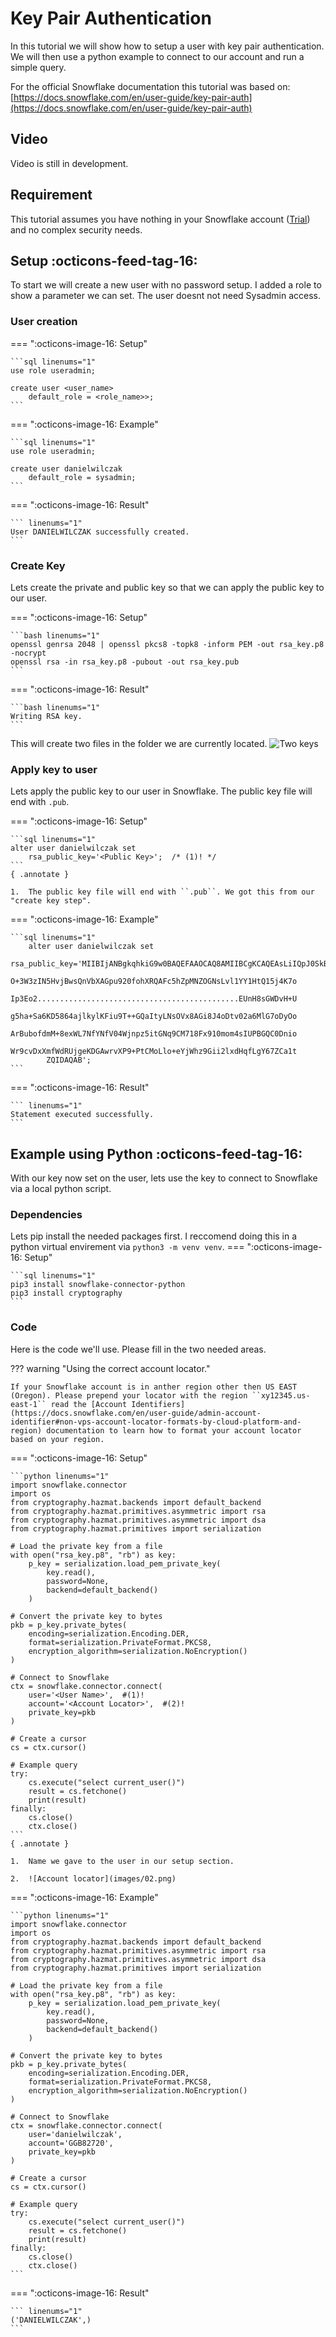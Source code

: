 # Key Pair Authentication
In this tutorial we will show how to setup a user with key pair authentication. We will then use a python example to connect to our account and run a simple query.

For the official Snowflake documentation this tutorial was based on:
[https://docs.snowflake.com/en/user-guide/key-pair-auth](https://docs.snowflake.com/en/user-guide/key-pair-auth)

## Video
Video is still in development.

## Requirement
This tutorial assumes you have nothing in your Snowflake account ([Trial](https://signup.snowflake.com/)) and no complex security needs.

## Setup :octicons-feed-tag-16:
To start we will create a new user with no password setup. I added a role to show a parameter we can set. The user doesnt not need Sysadmin access.


### User creation
=== ":octicons-image-16: Setup"

    ```sql linenums="1"
    use role useradmin;

    create user <user_name>
        default_role = <role_name>>;
    ```   

=== ":octicons-image-16: Example"

    ```sql linenums="1"
    use role useradmin;

    create user danielwilczak
        default_role = sysadmin;
    ```

=== ":octicons-image-16: Result"

    ``` linenums="1"
    User DANIELWILCZAK successfully created.
    ```

### Create Key
Lets create the private and public key so that we can apply the public key to our user.

=== ":octicons-image-16: Setup"

    ```bash linenums="1"
    openssl genrsa 2048 | openssl pkcs8 -topk8 -inform PEM -out rsa_key.p8 -nocrypt
    openssl rsa -in rsa_key.p8 -pubout -out rsa_key.pub
    ```   

=== ":octicons-image-16: Result"

    ```bash linenums="1"
    Writing RSA key.
    ```

This will create two files in the folder we are currently located.
![Two keys](images/01.png)

### Apply key to user
Lets apply the public key to our user in Snowflake. The public key file will end with ``.pub``.

=== ":octicons-image-16: Setup"

    ```sql linenums="1"
    alter user danielwilczak set 
        rsa_public_key='<Public Key>';  /* (1)! */
    ```   
    { .annotate }

    1.  The public key file will end with ``.pub``. We got this from our "create key step".

=== ":octicons-image-16: Example"

    ```sql linenums="1"
        alter user danielwilczak set 
        rsa_public_key='MIIBIjANBgkqhkiG9w0BAQEFAAOCAQ8AMIIBCgKCAQEAsLiIQpJ0SkB0KgyN/Cj5
            O+3W3zIN5HvjBwsQnVbXAGpu920fohXRQAFc5hZpMNZOGNsLvl1YY1HtQ15j4K7o
            Ip3Eo2.............................................EUnH8sGWDvH+U
            g5ha+Sa6KD5864ajlkylKFiu9T++GQaItyLNsOVx8AGi8J4oDtv02a6MlG7oDyOo
            ArBubofdmM+8exWL7NfYNfV04Wjnpz5itGNq9CM718Fx910mom4sIUPBGQC0Dnio
            Wr9cvDxXmfWdRUjgeKDGAwrvXP9+PtCMoLlo+eYjWhz9Gii2lxdHqfLgY67ZCa1t
            ZQIDAQAB';
    ```

=== ":octicons-image-16: Result"

    ``` linenums="1"
    Statement executed successfully.
    ```

## Example using Python :octicons-feed-tag-16:
With our key now set on the user, lets use the key to connect to Snowflake via a local python script.


### Dependencies
Lets pip install the needed packages first. I reccomend doing this in a python virtual envirement via ``python3 -m venv venv``.
=== ":octicons-image-16: Setup"

    ```sql linenums="1"
    pip3 install snowflake-connector-python
    pip3 install cryptography
    ```

### Code
Here is the code we'll use. Please fill in the two needed areas.

??? warning "Using the correct account locator."

    If your Snowflake account is in anther region other then US EAST (Oregon). Please prepend your locator with the region ``xy12345.us-east-1`` read the [Account Identifiers](https://docs.snowflake.com/en/user-guide/admin-account-identifier#non-vps-account-locator-formats-by-cloud-platform-and-region) documentation to learn how to format your account locator based on your region. 

=== ":octicons-image-16: Setup"

    ```python linenums="1"
    import snowflake.connector
    import os
    from cryptography.hazmat.backends import default_backend
    from cryptography.hazmat.primitives.asymmetric import rsa
    from cryptography.hazmat.primitives.asymmetric import dsa
    from cryptography.hazmat.primitives import serialization

    # Load the private key from a file
    with open("rsa_key.p8", "rb") as key:
        p_key = serialization.load_pem_private_key(
            key.read(),
            password=None,
            backend=default_backend()
        )

    # Convert the private key to bytes
    pkb = p_key.private_bytes(
        encoding=serialization.Encoding.DER,
        format=serialization.PrivateFormat.PKCS8,
        encryption_algorithm=serialization.NoEncryption()
    )

    # Connect to Snowflake
    ctx = snowflake.connector.connect(
        user='<User Name>',  #(1)! 
        account='<Account Locator>',  #(2)!
        private_key=pkb
    )

    # Create a cursor
    cs = ctx.cursor()

    # Example query
    try:
        cs.execute("select current_user()")
        result = cs.fetchone()
        print(result)
    finally:
        cs.close()
        ctx.close()
    ```
    { .annotate }
    
    1.  Name we gave to the user in our setup section.

    2.  ![Account locator](images/02.png)
        

=== ":octicons-image-16: Example"

    ```python linenums="1"
    import snowflake.connector
    import os
    from cryptography.hazmat.backends import default_backend
    from cryptography.hazmat.primitives.asymmetric import rsa
    from cryptography.hazmat.primitives.asymmetric import dsa
    from cryptography.hazmat.primitives import serialization

    # Load the private key from a file
    with open("rsa_key.p8", "rb") as key:
        p_key = serialization.load_pem_private_key(
            key.read(),
            password=None,
            backend=default_backend()
        )

    # Convert the private key to bytes
    pkb = p_key.private_bytes(
        encoding=serialization.Encoding.DER,
        format=serialization.PrivateFormat.PKCS8,
        encryption_algorithm=serialization.NoEncryption()
    )

    # Connect to Snowflake
    ctx = snowflake.connector.connect(
        user='danielwilczak',
        account='GGB82720',
        private_key=pkb
    )

    # Create a cursor
    cs = ctx.cursor()

    # Example query
    try:
        cs.execute("select current_user()")
        result = cs.fetchone()
        print(result)
    finally:
        cs.close()
        ctx.close()
    ```

=== ":octicons-image-16: Result"

    ``` linenums="1"
    ('DANIELWILCZAK',)
    ```